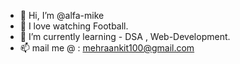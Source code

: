 - 👋 Hi, I’m @alfa-mike
- 👀 I love watching Football.
- 🌱 I’m currently learning - DSA , Web-Development.
- 📫 mail me @ : mehraankit100@gmail.com

<!---
alfa-mike/alfa-mike is a ✨ special ✨ repository because its `README.md` (this file) appears on your GitHub profile.
You can click the Preview link to take a look at your changes.
--->
